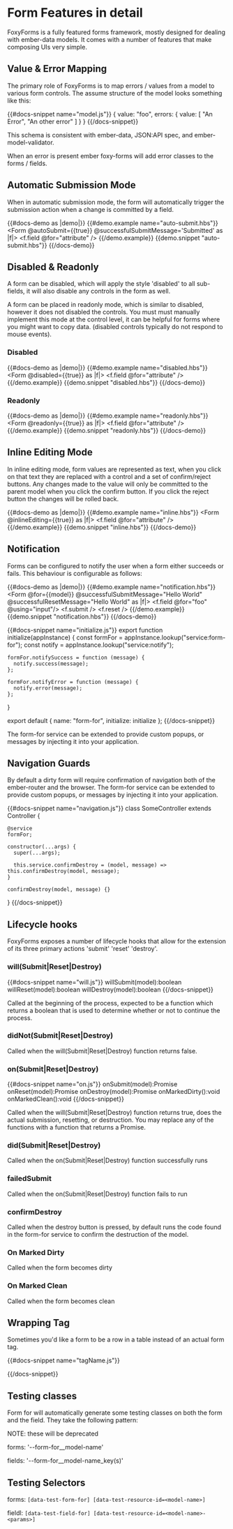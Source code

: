 # Form Features in detail

FoxyForms is a fully featured forms framework, mostly designed for dealing with ember-data models. It comes with a number
of features that make composing UIs very simple.

## Value & Error Mapping

The primary role of FoxyForms is to map errors / values from a model to various form controls. The assume structure of
the model looks something like this:

{{#docs-snippet name="model.js"}}
  {
    value: "foo",
    errors: {
      value: [
        "An Error",
        "An other error"
      ]
    }
  }
{{/docs-snippet}}


This schema is consistent with ember-data, JSON:API spec, and ember-model-validator.

When an error is present ember foxy-forms will add error classes to the forms / fields.

## Automatic Submission Mode

When in automatic submission mode, the form will automatically trigger the submission action when a change is committed
by a field.

{{#docs-demo as |demo|}}
  {{#demo.example name="auto-submit.hbs"}}
    <Form @autoSubmit={{true}} @successfulSubmitMessage='Submitted' as |f|>
      <f.field @for="attribute" />
    </Form>
  {{/demo.example}}
  {{demo.snippet "auto-submit.hbs"}}
{{/docs-demo}}

## Disabled & Readonly 

A form can be disabled, which will apply the style 'disabled' to all sub-fields, it will also disable any controls in the 
form as well.

A form can be placed in readonly mode, which is similar to disabled, however it does not disabled the controls. You must
must manually implement this mode at the control level, it can be helpful for forms where you might want to copy data.
(disabled controls typically do not respond to mouse events).

### Disabled 

{{#docs-demo as |demo|}}
  {{#demo.example name="disabled.hbs"}}
    <Form @disabled={{true}} as |f|>
      <f.field @for="attribute" />
    </Form>
  {{/demo.example}}
  {{demo.snippet "disabled.hbs"}}
{{/docs-demo}}

### Readonly

{{#docs-demo as |demo|}}
  {{#demo.example name="readonly.hbs"}}
    <Form @readonly={{true}} as |f|>
      <f.field @for="attribute" />
    </Form>
  {{/demo.example}}
  {{demo.snippet "readonly.hbs"}}
{{/docs-demo}}

## Inline Editing Mode

In inline editing mode, form values are represented as text, when you click on that text they are replaced with a control
and a set of confirm/reject buttons. Any changes made to the value will only be committed to the parent model when you click
the confirm button. If you click the reject button the changes will be rolled back.

{{#docs-demo as |demo|}}
  {{#demo.example name="inline.hbs"}}
    <Form @inlineEditing={{true}} as |f|>
      <f.field @for="attribute" />
    </Form>
  {{/demo.example}}
  {{demo.snippet "inline.hbs"}}
{{/docs-demo}}

## Notification

Forms can be configured to notify the user when a form either succeeds or fails. This behaviour is configurable as follows:

{{#docs-demo as |demo|}}
  {{#demo.example name="notification.hbs"}}
    <Form 
      @for={{model}} 
      @successfulSubmitMessage="Hello World" 
      @successfulResetMessage="Hello World" 
      as |f|>
      <f.field @for="foo" @using="input"/>
      <f.submit />
      <f.reset />
    </Form>
  {{/demo.example}}
  {{demo.snippet "notification.hbs"}}
{{/docs-demo}}

{{#docs-snippet name="initialize.js"}}
  export function initialize(appInstance) {
    const formFor = appInstance.lookup("service:form-for");
    const notify = appInstance.lookup("service:notify");
  
    formFor.notifySuccess = function (message) {
      notify.success(message);
    };
  
    formFor.notifyError = function (message) {
      notify.error(message);
    };
  
  }
  
  export default {
    name: "form-for",
    initialize: initialize
  };
{{/docs-snippet}}

The form-for service can be extended to provide custom popups, or messages by injecting it into your application.


## Navigation Guards

By default a dirty form will require confirmation of navigation both of the ember-router and the browser. The form-for
service can be extended to provide custom popups, or messages by injecting it into your application.


{{#docs-snippet name="navigation.js"}}
  class SomeController extends Controller {
  
    @service
    formFor;
  
    constructor(...args) {
      super(...args);
  
      this.service.confirmDestroy = (model, message) => this.confirmDestroy(model, message);
    }
  
    confirmDestroy(model, message) {}
  
  }
{{/docs-snippet}}

## Lifecycle hooks

FoxyForms exposes a number of lifecycle hooks that allow for the extension of its three primary actions 'submit' 'reset' 'destroy'.

### will(Submit|Reset|Destroy)

{{#docs-snippet name="will.js"}}
  willSubmit(model):boolean
  willReset(model):boolean
  willDestroy(model):boolean
{{/docs-snippet}}

Called at the beginning of the process, expected to be a function which returns a boolean that is used to determine whether or
not to continue the process.

### didNot(Submit|Reset|Destroy)

Called when the will(Submit|Reset|Destroy) function returns false.

### on(Submit|Reset|Destroy)

{{#docs-snippet name="on.js"}}
  onSubmit(model):Promise
  onReset(model):Promise
  onDestroy(model):Promise
  onMarkedDirty():void
  onMarkedClean():void
{{/docs-snippet}}

Called when the will(Submit|Reset|Destroy) function returns true, does the actual submission, resetting, or destruction.
You may replace any of the functions with a function that returns a Promise.

### did(Submit|Reset|Destroy)

Called when the on(Submit|Reset|Destroy) function successfully runs

### failedSubmit

Called when the on(Submit|Reset|Destroy) function fails to run

### confirmDestroy

Called when the destroy button is pressed, by default runs the code found in the form-for service to confirm the destruction
of the model.

### On Marked Dirty

Called when the form becomes dirty 

### On Marked Clean

Called when the form becomes clean 

## Wrapping Tag

Sometimes you'd like a form to be a row in a table instead of an actual form tag.

{{#docs-snippet name="tagName.js"}}
  <Form @tagName='tr' as |tr| />
{{/docs-snippet}}

## Testing classes

Form for will automatically generate some testing classes on both the form and the field. They take the following pattern:

NOTE: these will be deprecated

forms: '--form-for\_\_model-name'

fields: '--form-for\_\_model-name_key(s)'

## Testing Selectors

forms: ```[data-test-form-for] [data-test-resource-id=<model-name>]```

fieldl: ```[data-test-field-for] [data-test-resource-id=<model-name>-<params>]```

